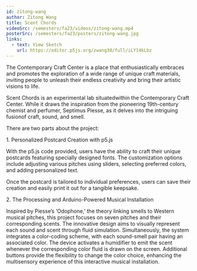 ```yaml
---
id: zitong-wang
author: Zitong Wang
title: Scent Chords
videoSrc: /semesters/fa23/videos/zitong-wang.mp4
posterSrc: /semesters/fa23/posters/zitong-wang.jpg
links:
  - text: View Sketch
    url: https://editor.p5js.org/zwang30/full/iLY14kLbz
---
```


The Contemporary Craft Center is a place that enthusiastically embraces and promotes the exploration of a wide range of unique craft materials, inviting people to unleash their endless creativity and bring their artistic visions to life.

Scent Chords is an experimental lab situatedwithin the Contemporary Craft Center. While it draws the inspiration from the pioneering 19th-century chemist and perfumer, Septimus Piesse, as it delves into the intriguing fusionof craft, sound, and smell.

There are two parts about the project:

1\. Personalized Postcard Creation with p5.js

With the p5.js code provided, users have the ability to craft their unique postcards featuring specially designed fonts. The customization options include adjusting various pitches using sliders, selecting preferred colors, and adding personalized text.

Once the postcard is tailored to individual preferences, users can save their creation and easily print it out for a tangible keepsake.

2\. The Processing and Arduino-Powered Musical Installation

Inspired by Piesse’s ‘Odophone,’ the theory linking smells to Western musical pitches, this project focuses on seven pitches and their corresponding scents. The innovative design aims to visually represent each sound and scent through fluid simulation. Simultaneously, the system integrates a color-coding scheme, with each sound-smell pair having an associated color. The device activates a humidifier to emit the scent whenever the corresponding color fluid is drawn on the screen. Additional buttons provide the flexibility to change the color choice, enhancing the multisensory experience of this interactive musical installation.